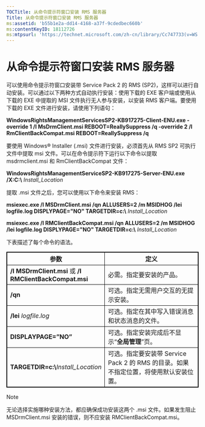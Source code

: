 ```yaml
---
TOCTitle: 从命令提示符窗口安装 RMS 服务器
Title: 从命令提示符窗口安装 RMS 服务器
ms:assetid: 'b55b1e2a-dd14-4168-a37f-9cdedbec660b'
ms:contentKeyID: 18112726
ms:mtpsurl: 'https://technet.microsoft.com/zh-cn/library/Cc747733(v=WS.10)'
---
```


从命令提示符窗口安装 RMS 服务器
===============================

可以使用命令提示符窗口安装带 Service Pack 2 的 RMS (SP2)，这样可以进行自动安装。可以通过以下两种方式自动执行安装：使用下载的 EXE 客户端或使用从下载的 EXE 中提取的 MSI 文件执行无人参与安装，以安装 RMS 客户端。要使用下载的 EXE 文件进行安装，请使用下列语句：

**WindowsRightsManagementServicesSP2-KB917275-Client-ENU.exe -override 1 /I MsDrmClient.msi REBOOT=ReallySuppress /q -override 2 /I RmClientBackCompat.msi REBOOT=ReallySuppress /q**

要使用 Windows® Installer (.msi) 文件进行安装，必须首先从 RMS SP2 可执行文件中提取 msi 文件。可以在命令提示符下运行以下命令以提取 msdrmclient.msi 和 RmClientBackCompat 文件：

**WindowsRightsManagementServiceSP2-KB917275-Server-ENU.exe /X:C:\\** *Install\_Location*

提取 .msi 文件之后，您可以使用以下命令来安装 RMS：

**msiexec.exe /I MSDrmClient.msi /qn ALLUSERS=2 /m MSIDHOG /lei logfile.log DISPLYPAGE="NO" TARGETDIR=c:\\** *Install\_Location*

**msiexec.exe /I RMClientBackCompat.msi /qn ALLUSERS=2 /m MSIDHOG /lei logfile.log DISPLYPAGE="NO" TARGETDIR=c:\\** *Install\_Location*

下表描述了每个命令的语法。



 
<p></p>

<table style="border:1px solid black;">
<colgroup>
<col width="50%" />
<col width="50%" />
</colgroup>
<thead>
<tr class="header">
<th style="border:1px solid black;" >参数</th>
<th style="border:1px solid black;" >定义</th>
</tr>
</thead>
<tbody>
<tr class="odd">
<td style="border:1px solid black;"><strong>/I MSDrmClient.msi</strong> 或 <strong>/I RMClientBackCompat.msi</strong></td>
<td style="border:1px solid black;">必需。指定要安装的产品。</td>
</tr>
<tr class="even">
<td style="border:1px solid black;"><strong>/qn</strong></td>
<td style="border:1px solid black;">可选。指定无需用户交互的无提示安装。</td>
</tr>
<tr class="odd">
<td style="border:1px solid black;"><strong>/lei</strong> <em>logfile.log</em></td>
<td style="border:1px solid black;">可选。指定在其中写入错误消息和状态消息的文件。</td>
</tr>
<tr class="even">
<td style="border:1px solid black;"><strong>DISPLAYPAGE=”NO”</strong></td>
<td style="border:1px solid black;">可选。指定安装完成后不显示“<strong>全局管理</strong>”页。</td>
</tr>
<tr class="odd">
<td style="border:1px solid black;"><strong>TARGETDIR=c:\</strong><em>Install_Location</em></td>
<td style="border:1px solid black;">可选。指定要安装带 Service Pack 2 的 RMS 的目录。如果不指定位置，将使用默认安装位置。</td>
</tr>
</tbody>
</table>

<p></p>

  
> [!NOTE]  
> 无论选择实施哪种安装方法，都应确保成功安装这两个 .msi 文件。如果发生阻止 MSDrmClient.msi 安装的错误，则不应安装 RMClientBackCompat.msi。 
